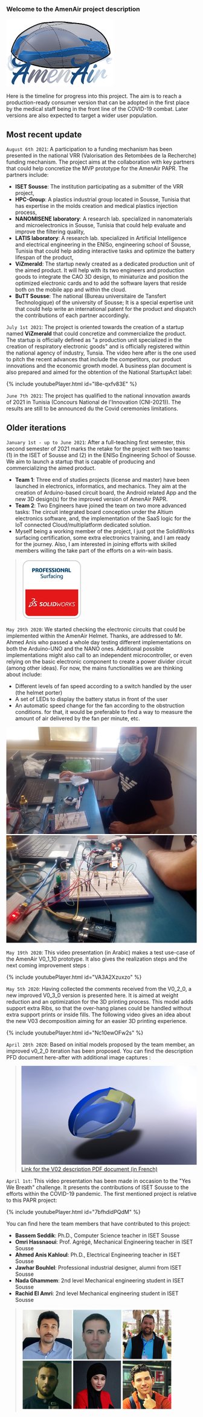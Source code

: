  ### Welcome to the AmenAir project description
![Image](https://github.com/bassemSeddik/AmenAir/blob/master/images/AmenAir_Logo01_2.png?raw=true)

Here is the timeline for progress into this project. The aim is to reach a production-ready consumer version that can be adopted in the first place by the medical staff being in the front line of the COVID-19 combat. Later versions are also expected to target a wider user population. 

## Most recent update
`August 6th 2021`: A participation to a funding mechanism has been presented in the national VRR (Valorisation des Retombées de la Recherche) funding mechanism. The project aims at the collaboration with key partners that could help concretize the MVP prototype for the AmenAir PAPR. The partners include:
- **ISET Sousse**: The institution participating as a submitter of the VRR project,
- **HPC-Group**: A plastics industrial group located in Sousse, Tunisia that has expertise in the molds creation and medical plastics injection process, 
- **NANOMISENE laboratory**: A research lab. specialized in nanomaterials and microelectronics in Sousse, Tunisia that could help evaluate and improve the filtering quality, 
- **LATIS laboratory**: A research lab. specialized in Artificial Intelligence and electrical engineering in the ENISo, engineering school of Sousse, Tunisia that could help adding interactive tasks and optimize the battery lifespan of the product, 
- **ViZmerald**: The startup newly created as a dedicated production unit of the aimed product. It will help with its two engineers and production goods to integrate the CAO 3D design, to miniaturize and position the optimized electronic cards and to add the software layers that reside both on the mobile app and within the cloud. 
- **BuTT Sousse**: The national (Bureau universitaire de Tansfert Technologique) of the university of Sousse; It is a special expertise unit that could help write an international patent for the product and dispatch the contributions of each partner accordingly. 

`July 1st 2021`: The project is oriented towards the creation of a startup named **ViZmerald** that could concretize and commercialize the product. The startup is officially defined as "a production unit specialized in the creation of respiratory electronic goods" and is officially registered within the national agency of industry, Tunsia. 
The video here after is the one used to pitch the recent advances that include the competitors, our product innovations and the economic growth model. A business plan document is also prepared and aimed for the obtention of the National StartupAct label:

{% include youtubePlayer.html id="l8e-qxfv83E" %}

`June 7th 2021`: The project has qualified to the national innovation awards of 2021 in Tunisia (Concours National de l'Innovation (CNI-2021)). The results are still to be announced du the Covid ceremonies limitations.

## Older iterations
`January 1st - up to June 2021`: After a full-teaching first semester, this second semester of 2021 marks the retake for the project with two teams: (1) in the ISET of Sousse and (2) in the ENISo Engineering School of Sousse. We aim to launch a startup that is capable of producing and commercializing the aimed product. 
- **Team 1**: Three end of studies projects (license and master) have been launched in electronics, informatics, and mechanics. They aim at the creation of Arduino-based circuit board, the Android related App and the new 3D design(s) for the improved version of AmenAir PAPR.
- **Team 2**: Two Engineers have joined the team on two more advanced tasks: The circuit integrated board conception under the Altium electronics software, and, the implementation of the SaaS logic for the IoT connected Cloud/multiplatform dedicated solution. 
- Myself being a working member of the project, I just got the SolidWorks surfacing certification, some extra electronics training, and I am ready for the journey. Also, I am interested in joining efforts with skilled members willing the take part of the efforts on a win-win basis. 
> ![Image](https://github.com/bassemSeddik/AmenAir/blob/master/images/Professional-Surfacing.jpg?raw=true)


`May 29th 2020`: We started checking the electronic circuits that could be implemented within the AmenAir Helmet. Thanks, are addressed to Mr. Ahmed Anis who passed a whole day testing different implementations on both the Arduino-UNO and the NANO ones. Additional possible implementations might also call to an independent microcontroller, or even relying on the basic electronic component to create a power divider circuit (among other ideas). For now, the mains functionalities we are thinking about include:
- Different levels of fan speed according to a switch handled by the user (the helmet porter)
- A set of LEDs to display the battery status in front of the user
- An automatic speed change for the fan according to the obstruction conditions. for that, it would be preferable to find a way to measure the amount of air delivered by the fan per minute, etc.

![Image](https://github.com/bassemSeddik/AmenAir/blob/master/V02/electonics/select1.jpg?raw=true)
![Image](https://github.com/bassemSeddik/AmenAir/blob/master/V02/electonics/select2.jpg?raw=true)

`May 19th 2020`: This video presentation (in Arabic) makes a test use-case of the AmenAir V0_1_10 prototype. It also gives the realization steps and the next coming improvement steps :

{% include youtubePlayer.html id="VA3A2Xzuxzo" %}

`May 5th 2020`: Having collected the comments received from the V0_2_0, a new improved V0_3_0 version is presented here.  It is aimed at weight reduction and an optimization for the 3D printing process. This model adds support extra Ribs, so that the over-hang planes could be handled without extra support prints or inside fills. 
The following video gives an idea about the new V03 decomposition aiming for an easier 3D printing experience. 

{% include youtubePlayer.html id="Nc10ewOFw2s" %}

`April 28th 2020`: Based on initial models proposed by the team member, an improved v0_2_0 iteration has been proposed. You can find the description PFD document here-after with additional image captures :

> ![Image](https://github.com/bassemSeddik/AmenAir/blob/master/V02/FullHelmet_Shell&Airways06.JPG?raw=true)
> [Link for the V02 description PDF document (in French)](https://github.com/bassemSeddik/AmenAir/blob/master/V02/Prototype%20de%20casque%20de%20purification%20PAPR.pdf)

`April 1st`: This video presentation has been made in occasion to the "Yes We Breath" challenge. It presents the contributions of ISET Sousse to the efforts within the COVID-19 pandemic. The first mentioned project is relative to this PAPR project:

{% include youtubePlayer.html id="7bfhdidPQdM" %}

You can find here the team members that have contributed to this project:
- **Bassem Seddik**: Ph.D., Computer Science teacher in ISET Sousse
- **Omri Hassnaoui**: Prof. Agrégé, Mechanical Engineering teacher in ISET Sousse
- **Ahmed Anis Kahloul**: Ph.D., Electrical Engineering teacher in ISET Sousse
- **Jawhar Bouhlel**: Professional industrial designer, alumni from ISET Sousse
- **Nada Ghammem**: 2nd level Mechanical engineering student in ISET Sousse
- **Rachid El Amri**: 2nd level Mechanical engineering student in ISET Sousse

 > ![Image](https://github.com/bassemSeddik/AmenAir/blob/master/images/team_w400.jpg?raw=true)
